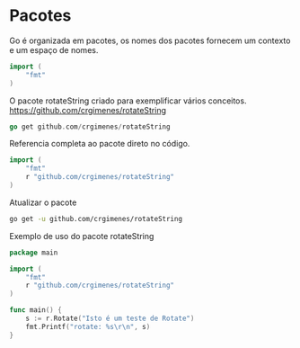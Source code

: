 # Pacotes

Go é organizada em pacotes, os nomes dos pacotes fornecem um contexto e um espaço de nomes.

```go
import (
	"fmt"
)
```

O pacote rotateString criado para exemplificar vários conceitos.
https://github.com/crgimenes/rotateString


```go
go get github.com/crgimenes/rotateString
```

Referencia completa ao pacote direto no código.

```go
import (
	"fmt"
	r "github.com/crgimenes/rotateString"
)
```


Atualizar o pacote

```bash
go get -u github.com/crgimenes/rotateString
```

Exemplo de uso do pacote rotateString

```go
package main

import (
	"fmt"
	r "github.com/crgimenes/rotateString"
)

func main() {
	s := r.Rotate("Isto é um teste de Rotate")
	fmt.Printf("rotate: %s\r\n", s)
}
```
